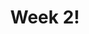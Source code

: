 ---
title: Week 2!
published_at: 2025-03-07
snippet: session 1
disable_html_sanitization: true
allow_math: true
---